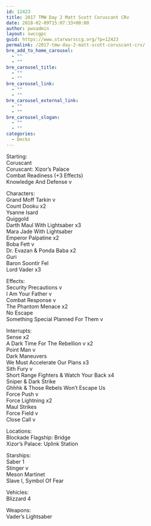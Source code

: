 ```yaml
---
id: 12423
title: 2017 TMW Day 2 Matt Scott Coruscant CRv
date: 2018-02-09T15:07:33+00:00
author: pwsadmin
layout: swccgpc
guid: https://www.starwarsccg.org/?p=12423
permalink: /2017-tmw-day-2-matt-scott-coruscant-crv/
bre_add_to_home_carousel:
  - ""
  - ""
bre_carousel_title:
  - ""
  - ""
bre_carousel_link:
  - ""
  - ""
bre_carousel_external_link:
  - ""
  - ""
bre_carousel_slogan:
  - ""
  - ""
categories:
  - Decks
---
```

Starting:  
Coruscant  
Coruscant: Xizor’s Palace  
Combat Readiness (+3 Effects)  
Knowledge And Defense v

Characters:  
Grand Moff Tarkin v  
Count Dooku x2  
Ysanne Isard  
Quiggold  
Darth Maul With Lightsaber x3  
Mara Jade With Lightsaber  
Emperor Palpatine x2  
Boba Fett v  
Dr. Evazan & Ponda Baba x2  
Guri  
Baron Soontir Fel  
Lord Vader x3

Effects:  
Security Precautions v  
I Am Your Father v  
Combat Response v  
The Phantom Menace x2  
No Escape  
Something Special Planned For Them v

Interrupts:  
Sense x2  
A Dark Time For The Rebellion v x2  
Point Man v  
Dark Maneuvers  
We Must Accelerate Our Plans x3  
Sith Fury v  
Short Range Fighters & Watch Your Back x4  
Sniper & Dark Strike  
Ghhhk & Those Rebels Won’t Escape Us  
Force Push v  
Force Lightning x2  
Maul Strikes  
Force Field v  
Close Call v

Locations:  
Blockade Flagship: Bridge  
Xizor’s Palace: Uplink Station

Starships:  
Saber 1  
Stinger v  
Meson Martinet  
Slave I, Symbol Of Fear

Vehicles:  
Blizzard 4

Weapons:  
Vader’s Lightsaber